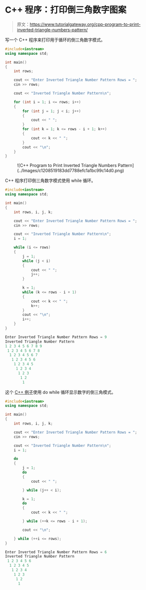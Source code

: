 # C++ 程序：打印倒三角数字图案

> 原文：<https://www.tutorialgateway.org/cpp-program-to-print-inverted-triangle-numbers-pattern/>

写一个 C++ 程序来打印用于循环的倒三角数字模式。

```cpp
#include<iostream>
using namespace std;

int main()
{
	int rows;

	cout << "Enter Inverted Triangle Number Pattern Rows = ";
	cin >> rows;

	cout << "Inverted Triangle Number Pattern\n";

	for (int i = 1; i <= rows; i++)
	{
		for (int j = 1; j < i; j++)
		{
			cout << " ";
		}
		for (int k = 1; k <= rows - i + 1; k++)
		{
			cout << k << " ";
		}
		cout << "\n";
	}
}
```

<figure class="wp-block-image size-large">![C++ Program to Print Inverted Triangle Numbers Pattern](../Images/c1208519183dd7788efc1a1bc99c14d0.png)</figure>

C++ 程序打印倒三角数字模式使用 while 循环。

```cpp
#include<iostream>
using namespace std;

int main()
{
	int rows, i, j, k;

	cout << "Enter Inverted Triangle Number Pattern Rows = ";
	cin >> rows;

	cout << "Inverted Triangle Number Pattern\n";
	i = 1;

	while (i <= rows)
	{
		j = 1;
		while (j < i)
		{
			cout << " ";
			j++;
		}

		k = 1;
		while (k <= rows - i + 1)
		{
			cout << k << " ";
			k++;
		}
		cout << "\n";
		i++;
	}
}
```

```cpp
Enter Inverted Triangle Number Pattern Rows = 9
Inverted Triangle Number Pattern
1 2 3 4 5 6 7 8 9 
 1 2 3 4 5 6 7 8 
  1 2 3 4 5 6 7 
   1 2 3 4 5 6 
    1 2 3 4 5 
     1 2 3 4 
      1 2 3 
       1 2 
        1 
```

这个 [C++ 例子](https://www.tutorialgateway.org/cpp-programs/)使用 do while 循环显示数字的倒三角模式。

```cpp
#include<iostream>
using namespace std;

int main()
{
	int rows, i, j, k;

	cout << "Enter Inverted Triangle Number Pattern Rows = ";
	cin >> rows;

	cout << "Inverted Triangle Number Pattern\n";
	i = 1;

	do
	{
		j = 1;
		do
		{
			cout << " ";

		} while (j++ < i);

		k = 1;
		do
		{
			cout << k << " ";

		} while (++k <= rows - i + 1);

		cout << "\n";

	} while (++i <= rows);
}
```

```cpp
Enter Inverted Triangle Number Pattern Rows = 6
Inverted Triangle Number Pattern
 1 2 3 4 5 6 
  1 2 3 4 5 
   1 2 3 4 
    1 2 3 
     1 2 
      1 
```